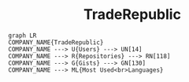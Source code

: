<h1 align="center">TradeRepublic</h1>

```mermaid
graph LR
COMPANY_NAME{TradeRepublic}
COMPANY_NAME ---> U{Users} ---> UN[14]
COMPANY_NAME ---> R{Repositories} ---> RN[118]
COMPANY_NAME ---> G{Gists} ---> GN[130]
COMPANY_NAME ---> ML{Most Used<br>Languages}
```
